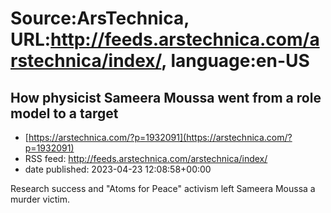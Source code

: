 # Source:ArsTechnica, URL:http://feeds.arstechnica.com/arstechnica/index/, language:en-US

## How physicist Sameera Moussa went from a role model to a target
 - [https://arstechnica.com/?p=1932091](https://arstechnica.com/?p=1932091)
 - RSS feed: http://feeds.arstechnica.com/arstechnica/index/
 - date published: 2023-04-23 12:08:58+00:00

Research success and "Atoms for Peace" activism left Sameera Moussa a murder victim.

